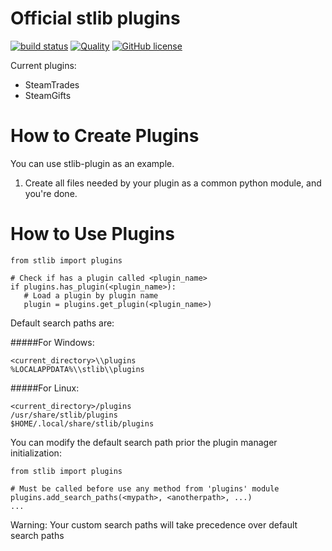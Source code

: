 Official stlib plugins
======================

[![build status](https://badges.lara.monster/ShyPixie/.github/stlib-plugins-build)](https://github.com/ShyPixie/stlib-plugins/actions/workflows/build.yml)
[![Quality](https://api.codiga.io/project/34835/score/svg)](https://app.codiga.io/hub/project/34835/stlib-plugins)
[![GitHub license](https://img.shields.io/badge/license-GPLv3-brightgreen.svg?style=flat)](https://www.gnu.org/licenses/gpl-3.0.html)

Current plugins:

 - SteamTrades
 - SteamGifts

How to Create Plugins
=====================

You can use stlib-plugin as an example.

1) Create all files needed by your plugin as a common python module, and you're done.

How to Use Plugins
==================

```
from stlib import plugins

# Check if has a plugin called <plugin_name>
if plugins.has_plugin(<plugin_name>):
   # Load a plugin by plugin name
   plugin = plugins.get_plugin(<plugin_name>)
```

Default search paths are:

#####For Windows:
```
<current_directory>\\plugins  
%LOCALAPPDATA%\\stlib\\plugins
``` 

#####For Linux:
```
<current_directory>/plugins  
/usr/share/stlib/plugins  
$HOME/.local/share/stlib/plugins
``` 

You can modify the default search path prior the plugin manager initialization:

```
from stlib import plugins

# Must be called before use any method from 'plugins' module
plugins.add_search_paths(<mypath>, <anotherpath>, ...)
...
```

Warning: Your custom search paths will take precedence over default search paths
